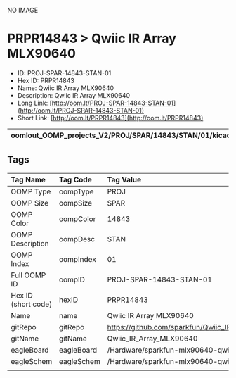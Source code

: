 


  
NO IMAGE  
# PRPR14843 > Qwiic IR Array MLX90640

- ID: PROJ-SPAR-14843-STAN-01
- Hex ID: PRPR14843
- Name: Qwiic IR Array MLX90640
- Description: Qwiic IR Array MLX90640
- Long Link: [http://oom.lt/PROJ-SPAR-14843-STAN-01](http://oom.lt/PROJ-SPAR-14843-STAN-01)
- Short Link: [http://oom.lt/PRPR14843](http://oom.lt/PRPR14843)
  

|oomlout_OOMP_projects_V2/PROJ/SPAR/14843/STAN/01/kicadPcb3dFront.png|oomlout_OOMP_projects_V2/PROJ/SPAR/14843/STAN/01/kicadPcb3dBack.png|oomlout_OOMP_projects_V2/PROJ/SPAR/14843/STAN/01/kicadPcb3d.png||
| :---: | :---: | :---: | :---: |

## Tags
  

|Tag Name|Tag Code|Tag Value|
| :--- | :--- | :--- |
|OOMP Type|oompType|PROJ|
|OOMP Size|oompSize|SPAR|
|OOMP Color|oompColor|14843|
|OOMP Description|oompDesc|STAN|
|OOMP Index|oompIndex|01|
|Full OOMP ID|oompID|PROJ-SPAR-14843-STAN-01|
|Hex ID (short code)|hexID|PRPR14843|
|Name|name|Qwiic IR Array MLX90640|
|gitRepo|gitRepo|https://github.com/sparkfun/Qwiic_IR_Array_MLX90640|
|gitName|gitName|Qwiic_IR_Array_MLX90640|
|eagleBoard|eagleBoard|/Hardware/sparkfun-mlx90640-qwiic-breakout.brd|
|eagleSchem|eagleSchem|/Hardware/sparkfun-mlx90640-qwiic-breakout.sch|
||||
